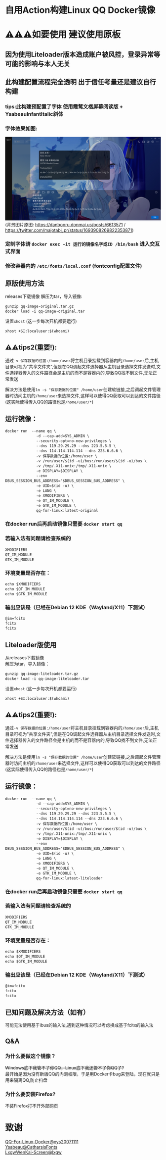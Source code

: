 # 自用Action构建Linux QQ Docker镜像  
# ⚠️⚠️⚠️如要使用 建议使用原板
## 因为使用Liteloader版本造成账户被风控，登录异常等可能的影响与本人无关

## 此构建配置流程完全透明 出于信任考量还是建议自行构建
### tips:此构建预配置了字体  使用霞鹜文楷屏幕阅读版 + YsabeauInfantItalic斜体
### 字体效果如图:
![1.png](https://raw.githubusercontent.com/cs231giCjh3/QQ-For-Linux-Docker-Action/refs/heads/main/1.png)
(背景图片原图: https://danbooru.donmai.us/posts/6613571 / https://twitter.com/majotabi_pr/status/1693908269822353871)
### 定制字体请 `docker exec -it 运行的镜像名字或ID /bin/bash` 进入交互式界面  
### 修改容器内的 `/etc/fonts/local.conf`  (fontconfig配置文件)

## 原版使用方法
releases下载镜像
解压为tar，导入镜像:
```
gunzip qq-image-original.tar.gz
docker load -i qq-image-original.tar
```
设置`xhost` (这一步每次开机都要运行)
```
xhost +SI:localuser:$(whoami)
```

## ⚠️⚠️tips2(重要!):  
通过`-v 保存数据的位置:/home/user`将主机目录挂载到容器内的`/home/user`后,主机目录可视为"共享文件夹",但是在QQ调起文件选择器从主机目录选择文件发送时,文件选择器传入的文件路径会是主机的而不是容器内的,导致QQ找不到文件,无法正常发送  

解决方法是使用`ln -s "保存数据的位置" /home/user`创建软链接,之后调起文件管理器时访问主机的`/home/user`来选择文件,这样可以使得QQ获取可以到达的文件路径   
(这实际使得传入QQ的路径也是`/home/user/*`)
## 运行镜像：  
```
docker run  --name qq \
              -d --cap-add=SYS_ADMIN \
              --security-opt=no-new-privileges \
              --dns 119.29.29.29 --dns 223.5.5.5 \
              --dns 114.114.114.114 --dns 223.6.6.6 \
              -v 保存数据的位置:/home/user \
              -v /run/user/$(id -u)/bus:/run/user/$(id -u)/bus \
              -v /tmp/.X11-unix:/tmp/.X11-unix \
              -e DISPLAY=$DISPLAY \
              --env DBUS_SESSION_BUS_ADDRESS="$DBUS_SESSION_BUS_ADDRESS" \
              -e UID=$(id -u) \
              -e LANG \
              -e XMODIFIERS \
              -e QT_IM_MODULE \
              -e GTK_IM_MODULE \
              qq-for-linux:latest-original
```

### 在docker run后再启动镜像只需要 `docker start qq`
### 若输入法有问题请检查系统的
```
XMODIFIERS
QT_IM_MODULE
GTK_IM_MODULE
```
### 环境变量是否存在：
```
echo $XMODIFIERS
echo $QT_IM_MODULE
echo $GTK_IM_MODULE
```
### 输出应该是（已经在Debian 12 KDE（Wayland/X11）下测试）
```
@im=fcitx
fcitx
fcitx
```
## Liteloader版使用
从releases下载镜像  
解压为tar，导入镜像：
```
gunzip qq-image-liteloader.tar.gz
docker load -i qq-image-liteloader.tar
```
设置`xhost` (这一步每次开机都要运行)
```
xhost +SI:localuser:$(whoami)
```

## ⚠️⚠️tips2(重要!):
通过`-v 保存数据的位置:/home/user`将主机目录挂载到容器内的`/home/user`后,主机目录可视为"共享文件夹",但是在QQ调起文件选择器从主机目录选择文件发送时,文件选择器传入的文件路径会是主机的而不是容器内的,导致QQ找不到文件,无法正常发送  

解决方法是使用`ln -s "保存数据的位置" /home/user`创建软链接,之后调起文件管理器时访问主机的`/home/user`来选择文件,这样可以使得QQ获取可以到达的文件路径   
(这实际使得传入QQ的路径也是`/home/user/*`)
## 运行镜像：  
```
docker run  --name qq \
              -d --cap-add=SYS_ADMIN \
              --security-opt=no-new-privileges \
              --dns 119.29.29.29 --dns 223.5.5.5 \
              --dns 114.114.114.114 --dns 223.6.6.6 \
              -v 保存数据的位置:/home/user \
              -v /run/user/$(id -u)/bus:/run/user/$(id -u)/bus \
              -v /tmp/.X11-unix:/tmp/.X11-unix \
              -e DISPLAY=$DISPLAY \
              --env DBUS_SESSION_BUS_ADDRESS="$DBUS_SESSION_BUS_ADDRESS" \
              -e UID=$(id -u) \
              -e LANG \
              -e XMODIFIERS \
              -e QT_IM_MODULE \
              -e GTK_IM_MODULE \
              qq-for-linux:latest-liteloader
```
### 在docker run后再启动镜像只需要 `docker start qq`
### 若输入法有问题请检查系统的
```
XMODIFIERS
QT_IM_MODULE
GTK_IM_MODULE
```
### 环境变量是否存在：
```
echo $XMODIFIERS
echo $QT_IM_MODULE
echo $GTK_IM_MODULE
```
### 输出应该是（已经在Debian 12 KDE（Wayland/X11）下测试）
```
@im=fcitx
fcitx
fcitx
```
## 已知问题及解决方法（如有）

可能无法使用基于ibus的输入法,遇到这种情况可以考虑换成基于fcitx的输入法
## Q&A

### 为什么要做这个镜像？

<del>Windows底下我管不了你QQ，Linux底下我还管不了你QQ了?</del>\
最开始是因为没有新版QQ的内测权限，于是用Docker卡bug来登陆，现在就只是用来隔离QQ,防止扫盘

### 为什么要安装Firefox?

不装Firefox打不开外部网页

# 致谢
[QQ-For-Linux-Docker@xys20071111](https://github.com/xys20071111/QQ-For-Linux-Docker)  
[Ysabeau@CatharsisFonts](https://github.com/CatharsisFonts/Ysabeau)  
[LxgwWenKai-Screen@lxgw](https://github.com/lxgw/LxgwWenKai-Screen)
